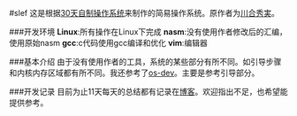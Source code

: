 #slef
这是根据[30天自制操作系统](http://hrb.osask.jp/)来制作的简易操作系统。原作者为[川合秀実](http://osask.net/d/kawai.html)。

###开发环境
**Linux**:所有操作在Linux下完成
**nasm**:没有使用作者修改后的汇编，使用原始nasm
**gcc**:c代码使用gcc编译和优化
**vim**:编辑器

###基本介绍
由于没有使用作者的工具，系统的某些部分有所不同。如引导步骤和内核内存区域都有所不同。我还参考了[os-dev](http://www.cs.bham.ac.uk/~exr/lectures/opsys/10_11/lectures/os-dev.pdf)。主要是参考引导部分。

###开发记录
目前为止11天每天的总结都有记录在[博客](http://blog.slinuxer.com)。欢迎指出不足，也希望能提供参考。

